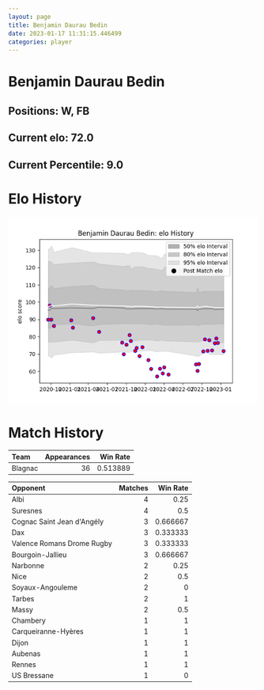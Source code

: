 ```yaml
---  
layout: page  
title: Benjamin Daurau Bedin  
date: 2023-01-17 11:31:15.446499  
categories: player  
---
```

# Benjamin Daurau Bedin

## Positions: W, FB

## Current elo: 72.0

## Current Percentile: 9.0

# Elo History


![elo history](history_BenjaminDaurauBedin.png)
# Match History


| Team    |   Appearances |   Win Rate |
|:--------|--------------:|-----------:|
| Blagnac |            36 |   0.513889 |

| Opponent                   |   Matches |   Win Rate |
|:---------------------------|----------:|-----------:|
| Albi                       |         4 |   0.25     |
| Suresnes                   |         4 |   0.5      |
| Cognac Saint Jean d'Angély |         3 |   0.666667 |
| Dax                        |         3 |   0.333333 |
| Valence Romans Drome Rugby |         3 |   0.333333 |
| Bourgoin-Jallieu           |         3 |   0.666667 |
| Narbonne                   |         2 |   0.25     |
| Nice                       |         2 |   0.5      |
| Soyaux-Angouleme           |         2 |   0        |
| Tarbes                     |         2 |   1        |
| Massy                      |         2 |   0.5      |
| Chambery                   |         1 |   1        |
| Carqueiranne-Hyères        |         1 |   1        |
| Dijon                      |         1 |   1        |
| Aubenas                    |         1 |   1        |
| Rennes                     |         1 |   1        |
| US Bressane                |         1 |   0        |
